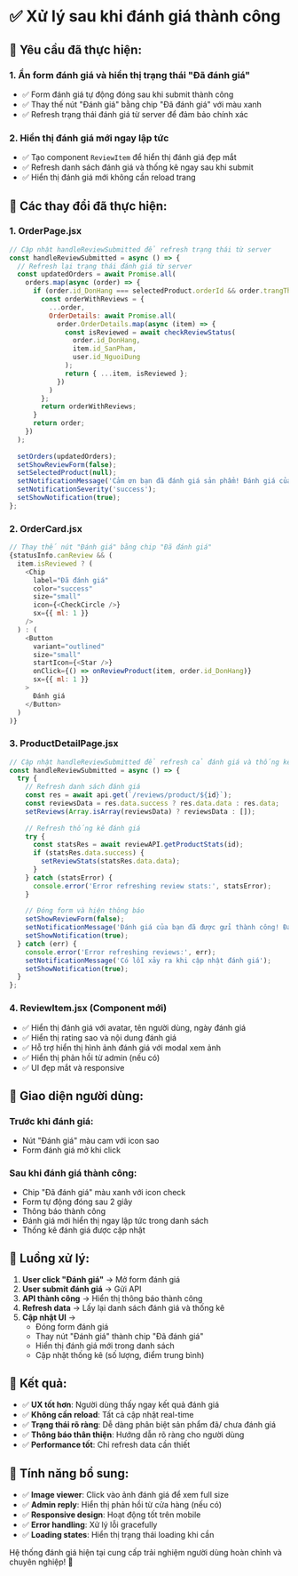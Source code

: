 # ✅ Xử lý sau khi đánh giá thành công

## 🎯 Yêu cầu đã thực hiện:

### 1. **Ẩn form đánh giá và hiển thị trạng thái "Đã đánh giá"**
- ✅ Form đánh giá tự động đóng sau khi submit thành công
- ✅ Thay thế nút "Đánh giá" bằng chip "Đã đánh giá" với màu xanh
- ✅ Refresh trạng thái đánh giá từ server để đảm bảo chính xác

### 2. **Hiển thị đánh giá mới ngay lập tức**
- ✅ Tạo component `ReviewItem` để hiển thị đánh giá đẹp mắt
- ✅ Refresh danh sách đánh giá và thống kê ngay sau khi submit
- ✅ Hiển thị đánh giá mới không cần reload trang

## 🔧 Các thay đổi đã thực hiện:

### 1. **OrderPage.jsx**
```javascript
// Cập nhật handleReviewSubmitted để refresh trạng thái từ server
const handleReviewSubmitted = async () => {
  // Refresh lại trạng thái đánh giá từ server
  const updatedOrders = await Promise.all(
    orders.map(async (order) => {
      if (order.id_DonHang === selectedProduct.orderId && order.trangThaiDonHang === 'da_giao') {
        const orderWithReviews = {
          ...order,
          OrderDetails: await Promise.all(
            order.OrderDetails.map(async (item) => {
              const isReviewed = await checkReviewStatus(
                order.id_DonHang, 
                item.id_SanPham, 
                user.id_NguoiDung
              );
              return { ...item, isReviewed };
            })
          )
        };
        return orderWithReviews;
      }
      return order;
    })
  );
  
  setOrders(updatedOrders);
  setShowReviewForm(false);
  setSelectedProduct(null);
  setNotificationMessage('Cảm ơn bạn đã đánh giá sản phẩm! Đánh giá của bạn đã được ghi nhận.');
  setNotificationSeverity('success');
  setShowNotification(true);
};
```

### 2. **OrderCard.jsx**
```javascript
// Thay thế nút "Đánh giá" bằng chip "Đã đánh giá"
{statusInfo.canReview && (
  item.isReviewed ? (
    <Chip
      label="Đã đánh giá"
      color="success"
      size="small"
      icon={<CheckCircle />}
      sx={{ ml: 1 }}
    />
  ) : (
    <Button
      variant="outlined"
      size="small"
      startIcon={<Star />}
      onClick={() => onReviewProduct(item, order.id_DonHang)}
      sx={{ ml: 1 }}
    >
      Đánh giá
    </Button>
  )
)}
```

### 3. **ProductDetailPage.jsx**
```javascript
// Cập nhật handleReviewSubmitted để refresh cả đánh giá và thống kê
const handleReviewSubmitted = async () => {
  try {
    // Refresh danh sách đánh giá
    const res = await api.get(`/reviews/product/${id}`);
    const reviewsData = res.data.success ? res.data.data : res.data;
    setReviews(Array.isArray(reviewsData) ? reviewsData : []);
    
    // Refresh thống kê đánh giá
    try {
      const statsRes = await reviewAPI.getProductStats(id);
      if (statsRes.data.success) {
        setReviewStats(statsRes.data.data);
      }
    } catch (statsError) {
      console.error('Error refreshing review stats:', statsError);
    }
    
    // Đóng form và hiện thông báo
    setShowReviewForm(false);
    setNotificationMessage('Đánh giá của bạn đã được gửi thành công! Đánh giá sẽ hiển thị ngay lập tức.');
    setShowNotification(true);
  } catch (err) {
    console.error('Error refreshing reviews:', err);
    setNotificationMessage('Có lỗi xảy ra khi cập nhật đánh giá');
    setShowNotification(true);
  }
};
```

### 4. **ReviewItem.jsx (Component mới)**
- ✅ Hiển thị đánh giá với avatar, tên người dùng, ngày đánh giá
- ✅ Hiển thị rating sao và nội dung đánh giá
- ✅ Hỗ trợ hiển thị hình ảnh đánh giá với modal xem ảnh
- ✅ Hiển thị phản hồi từ admin (nếu có)
- ✅ UI đẹp mắt và responsive

## 🎨 Giao diện người dùng:

### **Trước khi đánh giá:**
- Nút "Đánh giá" màu cam với icon sao
- Form đánh giá mở khi click

### **Sau khi đánh giá thành công:**
- Chip "Đã đánh giá" màu xanh với icon check
- Form tự động đóng sau 2 giây
- Thông báo thành công
- Đánh giá mới hiển thị ngay lập tức trong danh sách
- Thống kê đánh giá được cập nhật

## 🔄 Luồng xử lý:

1. **User click "Đánh giá"** → Mở form đánh giá
2. **User submit đánh giá** → Gửi API
3. **API thành công** → Hiển thị thông báo thành công
4. **Refresh data** → Lấy lại danh sách đánh giá và thống kê
5. **Cập nhật UI** → 
   - Đóng form đánh giá
   - Thay nút "Đánh giá" thành chip "Đã đánh giá"
   - Hiển thị đánh giá mới trong danh sách
   - Cập nhật thống kê (số lượng, điểm trung bình)

## 📱 Kết quả:

- ✅ **UX tốt hơn**: Người dùng thấy ngay kết quả đánh giá
- ✅ **Không cần reload**: Tất cả cập nhật real-time
- ✅ **Trạng thái rõ ràng**: Dễ dàng phân biệt sản phẩm đã/ chưa đánh giá
- ✅ **Thông báo thân thiện**: Hướng dẫn rõ ràng cho người dùng
- ✅ **Performance tốt**: Chỉ refresh data cần thiết

## 🚀 Tính năng bổ sung:

- ✅ **Image viewer**: Click vào ảnh đánh giá để xem full size
- ✅ **Admin reply**: Hiển thị phản hồi từ cửa hàng (nếu có)
- ✅ **Responsive design**: Hoạt động tốt trên mobile
- ✅ **Error handling**: Xử lý lỗi gracefully
- ✅ **Loading states**: Hiển thị trạng thái loading khi cần

Hệ thống đánh giá hiện tại cung cấp trải nghiệm người dùng hoàn chỉnh và chuyên nghiệp! 🎉
